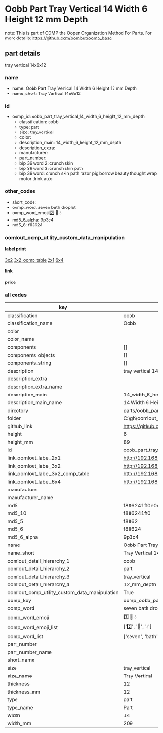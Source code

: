 # Oobb Part Tray Vertical 14 Width 6 Height 12 mm Depth  

note: This is part of OOMP the Oopen Organization Method For Parts. For more details: https://github.com/oomlout/oomp_base

##  part details
  



tray vertical 14x6x12



### name
* name: Oobb Part Tray Vertical 14 Width 6 Height 12 mm Depth
* name_short: Tray Vertical 14x6x12 
### id
* oomp_id: oobb_part_tray_vertical_14_width_6_height_12_mm_depth
  * classification: oobb
  * type: part
  * size: tray_vertical
  * color: 
  * description_main: 14_width_6_height_12_mm_depth
  * description_extra: 
  * manufacturer: 
  * part_number: 
  * bip 39 word 2: crunch skin
  * bip 39 word 3: crunch skin path
  * bip 39 word: crunch skin path razor pig borrow beauty thought wrap motor drink auto

### other_codes
* short_code: 
* oomp_word: seven bath droplet
* oomp_word_emoji :seven: :bath: :droplet:
* md5_6_alpha: 9p3c4
* md5_6: f88624






### oomlout_oomp_utility_custom_data_manipulation
#### label print
[3x2](http://192.168.1.245:1112/?label=oomp%209p3c4)
[3x2_oomp_table](http://192.168.1.108:1112/?label=oomp%209p3c4)
[2x1](http://192.168.1.242:1112/?label=oomp%209p3c4)
[6x4](http://192.168.1.55:1112/?label=oomp%209p3c4)    

#### link

                              

#### price







### all codes 
| key | value |  
| --- | --- |  
| classification | oobb |  
| classification_name | Oobb |  
| color |  |  
| color_name |  |  
| components | [] |  
| components_objects | [] |  
| components_string | [] |  
| description | tray vertical 14x6x12 |  
| description_extra |  |  
| description_extra_name |  |  
| description_main | 14_width_6_height_12_mm_depth |  
| description_main_name | 14 Width 6 Height 12 mm Depth |  
| directory | parts/oobb_part_tray_vertical_14_width_6_height_12_mm_depth |  
| folder | C:\gh\oomlout_oobb_version_4_generated_parts\parts\oobb_part_tray_vertical_14_width_6_height_12_mm_depth |  
| github_link | https://github.com/oomlout/oomlout_oomp_part_src/tree/main/parts/oobb_part_tray_vertical_14_width_6_height_12_mm_depth |  
| height | 6 |  
| height_mm | 89 |  
| id | oobb_part_tray_vertical_14_width_6_height_12_mm_depth |  
| link_oomlout_label_2x1 | http://192.168.1.242:1112/?label=oomp%209p3c4 |  
| link_oomlout_label_3x2 | http://192.168.1.245:1112/?label=oomp%209p3c4 |  
| link_oomlout_label_3x2_oomp_table | http://192.168.1.108:1112/?label=oomp%209p3c4 |  
| link_oomlout_label_6x4 | http://192.168.1.55:1112/?label=oomp%209p3c4 |  
| manufacturer |  |  
| manufacturer_name |  |  
| md5 | f886241ff0e0e27468524b2b41f2a1a7 |  
| md5_10 | f886241ff0 |  
| md5_5 | f8862 |  
| md5_6 | f88624 |  
| md5_6_alpha | 9p3c4 |  
| name | Oobb Part Tray Vertical 14 Width 6 Height 12 mm Depth |  
| name_short | Tray Vertical 14x6x12  |  
| oomlout_detail_hierarchy_1 | oobb |  
| oomlout_detail_hierarchy_2 | part |  
| oomlout_detail_hierarchy_3 | tray_vertical |  
| oomlout_detail_hierarchy_4 | 12_mm_depth |  
| oomlout_oomp_utility_custom_data_manipulation | True |  
| oomp_key | oomp_oobb_part_tray_vertical_14_width_6_height_12_mm_depth |  
| oomp_word | seven bath droplet |  
| oomp_word_emoji | :seven: :bath: :droplet: |  
| oomp_word_emoji_list | [':seven:', ':bath:', ':droplet:'] |  
| oomp_word_list | ['seven', 'bath', 'droplet'] |  
| part_number |  |  
| part_number_name |  |  
| short_name |  |  
| size | tray_vertical |  
| size_name | Tray Vertical |  
| thickness | 12 |  
| thickness_mm | 12 |  
| type | part |  
| type_name | Part |  
| width | 14 |  
| width_mm | 209 |  
